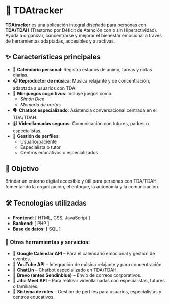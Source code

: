 # 🧠 TDAtracker

**TDAtracker** es una aplicación integral diseñada para personas con **TDA/TDAH** (Trastorno por Déficit de Atención con o sin Hiperactividad). Ayuda a organizar, concentrarse y mejorar el bienestar emocional a través de herramientas adaptadas, accesibles y atractivas.

## ✨ Características principales

- 📅 **Calendario personal**: Registra estados de ánimo, tareas y notas diarias.
- 🎧 **Reproductor de música**: Música relajante y de concentración, adaptada a usuarios con TDA.
- 🧠 **Minijuegos cognitivos**: Incluye juegos como:
  - *Simón Dice*
  - *Memoria de cartas*
- 🗣️ **Chatbot especializado**: Asistencia conversacional centrada en el TDA/TDAH.
- 📹 **Videollamadas seguras**: Comunicación con tutores, padres o especialistas.
- 👤 **Gestión de perfiles**:
  - Usuario/paciente
  - Especialista o tutor
  - Centros educativos o especializados

## 🎯 Objetivo

Brindar un entorno digital accesible y útil para personas con TDA/TDAH, fomentando la organización, el enfoque, la autonomía y la comunicación.

## 🛠️ Tecnologías utilizadas

- **Frontend**: [ HTML, CSS, JavaScript ]
- **Backend**: [ PHP ]
- **Base de datos**: [ SQL ]

### 🔧 Otras herramientas y servicios:

- 📅 **Google Calendar API** – Para el calendario emocional y gestión de eventos.
- 🎵 **YouTube API** – Integración de música relajante y para concentración.
- 🤖 **ChatLin** – Chatbot especializado en TDA/TDAH.
- 📧 **Brevo (antes Sendinblue)** – Envío de correos corporativos.
- 🎥 **Jitsi Meet API** – Para realizar videollamadas con especialistas, tutores o familiares.
- 👥 **Sistema de roles** – Gestión de perfiles para usuarios, especialistas y centros educativos.